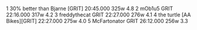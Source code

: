   1  30% better than Bjarne  [GRIT]  20:45.000      325w    4.8
  2  mOb1u5  GRIT    22:16.000      317w    4.2
  3  freddythecat  GRIT    22:27.000      276w    4.1
  4  the turtle  [AA Bikes][GRIT]  22:27.000      275w    4.0
  5  McFartonator  GRIT    26:12.000      256w    3.3
